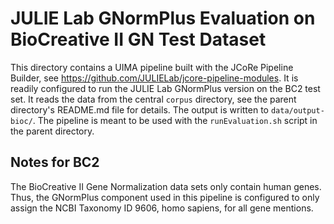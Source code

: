 # JULIE Lab GNormPlus Evaluation on BioCreative II GN Test Dataset
This directory contains a UIMA pipeline built with the JCoRe Pipeline Builder, see https://github.com/JULIELab/jcore-pipeline-modules.
It is readily configured to run the JULIE Lab GNormPlus version on the BC2 test set. It reads the data from the central `corpus`
directory, see the parent directory's README.md file for details. The output is written to `data/output-bioc/`. The pipeline is
meant to be used with the `runEvaluation.sh` script in the parent directory.

## Notes for BC2
The BioCreative II Gene Normalization data sets only contain human genes. Thus, the GNormPlus component used in this pipeline
is configured to only assign the NCBI Taxonomy ID 9606, homo sapiens, for all gene mentions.

